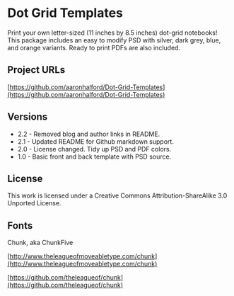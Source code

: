 # Dot Grid Templates

Print your own letter-sized (11 inches by 8.5 inches) dot-grid notebooks! This package includes an easy to modify PSD with silver, dark grey, blue, and orange variants. Ready to print PDFs are also included.

## Project URLs

[https://github.com/aaronhalford/Dot-Grid-Templates](https://github.com/aaronhalford/Dot-Grid-Templates) 

## Versions

* 2.2 - Removed blog and author links in README.
* 2.1 - Updated README for Github markdown support.
* 2.0 - License changed. Tidy up PSD and PDF colors.
* 1.0 - Basic front and back template with PSD source.

## License

This work is licensed under a Creative Commons Attribution-ShareAlike 3.0 Unported License.

## Fonts	

Chunk, aka ChunkFive

[http://www.theleagueofmoveabletype.com/chunk](http://www.theleagueofmoveabletype.com/chunk) 

[https://github.com/theleagueof/chunk](https://github.com/theleagueof/chunk) 
